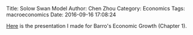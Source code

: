 Title: Solow Swan Model
Author: Chen Zhou
Category: Economics
Tags: macroeconomics
Date: 2016-09-16 17:08:24

[Here](/extra/standalone/solow-swan/index.html) is the presentation I made for
Barro's Economic Growth (Chapter 1).
